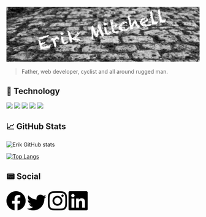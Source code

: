 [![Header](/icons/em-header.png "Header")](https://erikmitchell.net/)

> Father, web developer, cyclist and all around rugged man.

## &#128190; Technology

![](https://img.shields.io/badge/Code-PHP-informational?style=flat&logo=php&logoColor=white&color=blue) ![](https://img.shields.io/badge/Code-JavaScript-informational?style=flat&logo=javascript&logoColor=white&color=birghtgreen) ![](https://img.shields.io/badge/Code-React-informational?style=flat&logo=react&logoColor=white&color=blue) ![](https://img.shields.io/badge/Code-Sass-informational?style=flat&logo=sass&logoColor=white&color=blue) ![](https://img.shields.io/badge/Code-WordPress-informational?style=flat&logo=wordpress&logoColor=white&color=success)

## &#x1f4c8; GitHub Stats

![Erik GitHub stats](https://github-readme-stats.vercel.app/api?username=erikdmitchell&show_icons=true&theme=dark)

[![Top Langs](https://github-readme-stats.vercel.app/api/top-langs/?username=erikdmitchell&show_icons=true&theme=dark)](https://github.com/erikdmitchell/erikdmitchell)

## &#128223; Social

[![Facebook](/icons/facebook.png)](https://facebook/erikdmitchell)
[![Twitter](/icons/twitter.png)](https://twitter.com/erikdmitchell)
[![Instagram](/icons/instagram.png)](https://instagram/erikdmitchell)
[![LinkedIn](/icons/linkedin.png)](https://linkedin/erikdmitchell)
